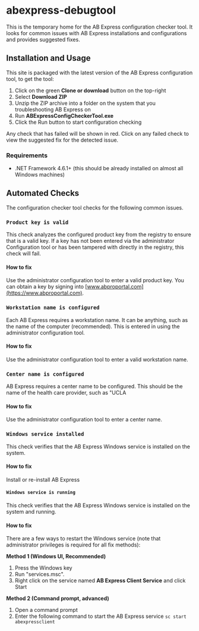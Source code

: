 # abexpress-debugtool
This is the temporary home for the AB Express configuration checker tool. It looks for common issues with AB Express installations and configurations and provides suggested fixes.

## Installation and Usage
This site is packaged with the latest version of the AB Express configuration tool, to get the tool:

1. Click on the green **Clone or download** button on the top-right
2. Select **Download ZIP**
3. Unzip the ZIP archive into a folder on the system that you troubleshooting AB Express on
4. Run **ABExpressConfigCheckerTool.exe**
5. Click the Run button to start configuration checking

Any check that has failed will be shown in red. Click on any failed check to view the suggested fix for the detected issue.

### Requirements
- .NET Framework 4.6.1+ (this should be already installed on almost all Windows machines)




## Automated Checks
The configuration checker tool checks for the following common issues.

### `Product key is valid`
This check analyzes the configured product key from the registry to ensure that is a valid key. If a key has not been entered via the administrator Configuration tool or has been tampered with directly in the registry, this check will fail.

#### How to fix
Use the administrator configuration tool to enter a valid product key. You can obtain a key by signing into [www.abproportal.com](https://www.abproportal.com).


### `Workstation name is configured`
Each AB Express requires a workstation name. It can be anything, such as the name of the computer (recommended). This is entered in using the administrator configuration tool.

#### How to fix
Use the administrator configuration tool to enter a valid workstation name.

### `Center name is configured`
AB Express requires a center name to be configured. This should be the name of the health care provider, such as "UCLA

#### How to fix
Use the administrator configuration tool to enter a center name.

### `Windows service installed`
This check verifies that the AB Express Windows service is installed on the system.

#### How to fix
Install or re-install AB Express

#### `Windows service is running`
This check verifies that the AB Express Windows service is installed on the system and running.

#### How to fix
There are a few ways to restart the Windows service (note that administrator privileges is required for all fix methods):

__Method 1 (Windows UI, Recommended)__
1. Press the Windows key
2. Run "services.msc".
3. Right click on the service named **AB Express Client Service** and click Start


__Method 2 (Command prompt, advanced)__
1. Open a command prompt
2. Enter the following command to start the AB Express service `sc start abexpressclient`





